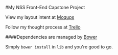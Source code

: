 #My NSS Front-End Capstone Project

View my layout intent at [Moqups](https://app.moqups.com/mncross/zz7txcRKKf/edit/page/af99fbf15)

Follow my thought process at [Trello](https://trello.com/b/XrqhZwU3/coverage-determinator)

####Dependencies are managed by [Bower](http://bower.io/)

Simply `bower install` in `lib` and you're good to go.